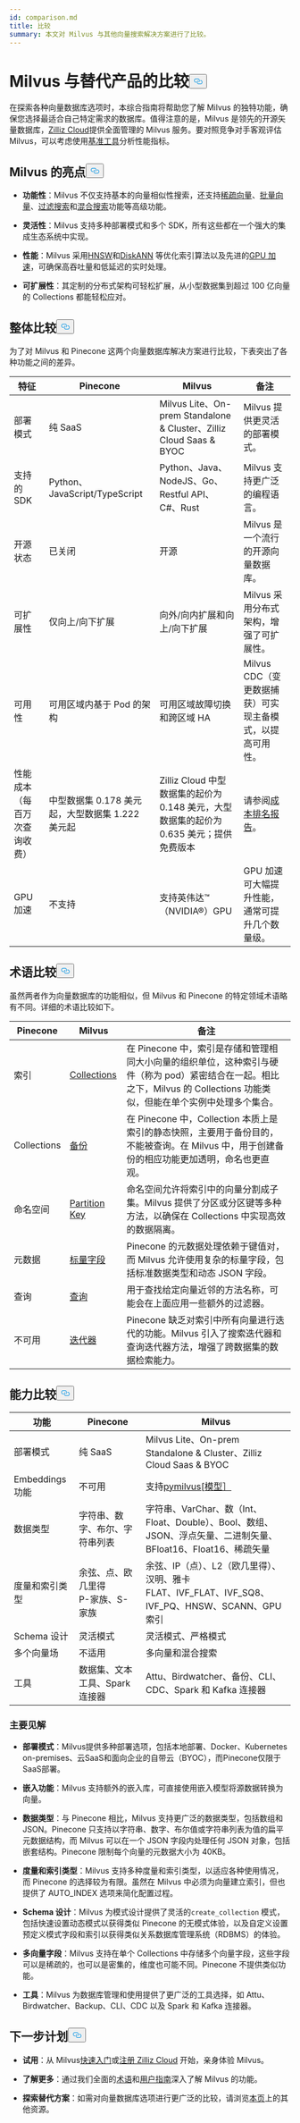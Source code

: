 ```yaml
---
id: comparison.md
title: 比较
summary: 本文对 Milvus 与其他向量搜索解决方案进行了比较。
---
```


<h1 id="Comparing-Milvus-with-Alternatives" class="common-anchor-header">Milvus 与替代产品的比较<button data-href="#Comparing-Milvus-with-Alternatives" class="anchor-icon" translate="no">
      <svg translate="no"
        aria-hidden="true"
        focusable="false"
        height="20"
        version="1.1"
        viewBox="0 0 16 16"
        width="16"
      >
        <path
          fill="#0092E4"
          fill-rule="evenodd"
          d="M4 9h1v1H4c-1.5 0-3-1.69-3-3.5S2.55 3 4 3h4c1.45 0 3 1.69 3 3.5 0 1.41-.91 2.72-2 3.25V8.59c.58-.45 1-1.27 1-2.09C10 5.22 8.98 4 8 4H4c-.98 0-2 1.22-2 2.5S3 9 4 9zm9-3h-1v1h1c1 0 2 1.22 2 2.5S13.98 12 13 12H9c-.98 0-2-1.22-2-2.5 0-.83.42-1.64 1-2.09V6.25c-1.09.53-2 1.84-2 3.25C6 11.31 7.55 13 9 13h4c1.45 0 3-1.69 3-3.5S14.5 6 13 6z"
        ></path>
      </svg>
    </button></h1><p>在探索各种向量数据库选项时，本综合指南将帮助您了解 Milvus 的独特功能，确保您选择最适合自己特定需求的数据库。值得注意的是，Milvus 是领先的开源矢量数据库，<a href="https://zilliz.com/cloud">Zilliz Cloud</a>提供全面管理的 Milvus 服务。要对照竞争对手客观评估 Milvus，可以考虑使用<a href="https://github.com/zilliztech/VectorDBBench#quick-start">基准工具</a>分析性能指标。</p>
<h2 id="Milvus-highlights" class="common-anchor-header">Milvus 的亮点<button data-href="#Milvus-highlights" class="anchor-icon" translate="no">
      <svg translate="no"
        aria-hidden="true"
        focusable="false"
        height="20"
        version="1.1"
        viewBox="0 0 16 16"
        width="16"
      >
        <path
          fill="#0092E4"
          fill-rule="evenodd"
          d="M4 9h1v1H4c-1.5 0-3-1.69-3-3.5S2.55 3 4 3h4c1.45 0 3 1.69 3 3.5 0 1.41-.91 2.72-2 3.25V8.59c.58-.45 1-1.27 1-2.09C10 5.22 8.98 4 8 4H4c-.98 0-2 1.22-2 2.5S3 9 4 9zm9-3h-1v1h1c1 0 2 1.22 2 2.5S13.98 12 13 12H9c-.98 0-2-1.22-2-2.5 0-.83.42-1.64 1-2.09V6.25c-1.09.53-2 1.84-2 3.25C6 11.31 7.55 13 9 13h4c1.45 0 3-1.69 3-3.5S14.5 6 13 6z"
        ></path>
      </svg>
    </button></h2><ul>
<li><p><strong>功能性</strong>：Milvus 不仅支持基本的向量相似性搜索，还支持<a href="https://milvus.io/docs/sparse_vector.md">稀疏向量</a>、<a href="https://milvus.io/docs/single-vector-search.md#Bulk-vector-search">批量向量</a>、<a href="https://milvus.io/docs/single-vector-search.md#Filtered-search">过滤搜索</a>和<a href="https://milvus.io/docs/multi-vector-search.md">混合搜索</a>功能等高级功能。</p></li>
<li><p><strong>灵活性</strong>：Milvus 支持多种部署模式和多个 SDK，所有这些都在一个强大的集成生态系统中实现。</p></li>
<li><p><strong>性能</strong>：Milvus 采用<a href="https://milvus.io/docs/index.md#HNSW">HNSW</a>和<a href="https://milvus.io/docs/disk_index.md">DiskANN</a> 等优化索引算法以及先进的<a href="https://milvus.io/docs/gpu_index.md">GPU 加速</a>，可确保高吞吐量和低延迟的实时处理。</p></li>
<li><p><strong>可扩展性</strong>：其定制的分布式架构可轻松扩展，从小型数据集到超过 100 亿向量的 Collections 都能轻松应对。</p></li>
</ul>
<h2 id="Overall-comparison" class="common-anchor-header">整体比较<button data-href="#Overall-comparison" class="anchor-icon" translate="no">
      <svg translate="no"
        aria-hidden="true"
        focusable="false"
        height="20"
        version="1.1"
        viewBox="0 0 16 16"
        width="16"
      >
        <path
          fill="#0092E4"
          fill-rule="evenodd"
          d="M4 9h1v1H4c-1.5 0-3-1.69-3-3.5S2.55 3 4 3h4c1.45 0 3 1.69 3 3.5 0 1.41-.91 2.72-2 3.25V8.59c.58-.45 1-1.27 1-2.09C10 5.22 8.98 4 8 4H4c-.98 0-2 1.22-2 2.5S3 9 4 9zm9-3h-1v1h1c1 0 2 1.22 2 2.5S13.98 12 13 12H9c-.98 0-2-1.22-2-2.5 0-.83.42-1.64 1-2.09V6.25c-1.09.53-2 1.84-2 3.25C6 11.31 7.55 13 9 13h4c1.45 0 3-1.69 3-3.5S14.5 6 13 6z"
        ></path>
      </svg>
    </button></h2><p>为了对 Milvus 和 Pinecone 这两个向量数据库解决方案进行比较，下表突出了各种功能之间的差异。</p>
<table>
<thead>
<tr><th>特征</th><th>Pinecone</th><th>Milvus</th><th>备注</th></tr>
</thead>
<tbody>
<tr><td>部署模式</td><td>纯 SaaS</td><td>Milvus Lite、On-prem Standalone &amp; Cluster、Zilliz Cloud Saas &amp; BYOC</td><td>Milvus 提供更灵活的部署模式。</td></tr>
<tr><td>支持的 SDK</td><td>Python、JavaScript/TypeScript</td><td>Python、Java、NodeJS、Go、Restful API、C#、Rust</td><td>Milvus 支持更广泛的编程语言。</td></tr>
<tr><td>开源状态</td><td>已关闭</td><td>开源</td><td>Milvus 是一个流行的开源向量数据库。</td></tr>
<tr><td>可扩展性</td><td>仅向上/向下扩展</td><td>向外/向内扩展和向上/向下扩展</td><td>Milvus 采用分布式架构，增强了可扩展性。</td></tr>
<tr><td>可用性</td><td>可用区域内基于 Pod 的架构</td><td>可用区域故障切换和跨区域 HA</td><td>Milvus CDC（变更数据捕获）可实现主备模式，以提高可用性。</td></tr>
<tr><td>性能成本（每百万次查询收费）</td><td>中型数据集 0.178 美元起，大型数据集 1.222 美元起</td><td>Zilliz Cloud 中型数据集的起价为 0.148 美元，大型数据集的起价为 0.635 美元；提供免费版本</td><td>请参阅<a href="https://zilliz.com/vector-database-benchmark-tool?database=ZillizCloud,Milvus,ElasticCloud,PgVector,Pinecone,QdrantCloud,WeaviateCloud&amp;dataset=medium&amp;filter=none,low,high&amp;tab=2">成本排名报告</a>。</td></tr>
<tr><td>GPU 加速</td><td>不支持</td><td>支持英伟达™（NVIDIA®）GPU</td><td>GPU 加速可大幅提升性能，通常可提升几个数量级。</td></tr>
</tbody>
</table>
<h2 id="Terminology-comparison" class="common-anchor-header">术语比较<button data-href="#Terminology-comparison" class="anchor-icon" translate="no">
      <svg translate="no"
        aria-hidden="true"
        focusable="false"
        height="20"
        version="1.1"
        viewBox="0 0 16 16"
        width="16"
      >
        <path
          fill="#0092E4"
          fill-rule="evenodd"
          d="M4 9h1v1H4c-1.5 0-3-1.69-3-3.5S2.55 3 4 3h4c1.45 0 3 1.69 3 3.5 0 1.41-.91 2.72-2 3.25V8.59c.58-.45 1-1.27 1-2.09C10 5.22 8.98 4 8 4H4c-.98 0-2 1.22-2 2.5S3 9 4 9zm9-3h-1v1h1c1 0 2 1.22 2 2.5S13.98 12 13 12H9c-.98 0-2-1.22-2-2.5 0-.83.42-1.64 1-2.09V6.25c-1.09.53-2 1.84-2 3.25C6 11.31 7.55 13 9 13h4c1.45 0 3-1.69 3-3.5S14.5 6 13 6z"
        ></path>
      </svg>
    </button></h2><p>虽然两者作为向量数据库的功能相似，但 Milvus 和 Pinecone 的特定领域术语略有不同。详细的术语比较如下。</p>
<table>
<thead>
<tr><th>Pinecone</th><th>Milvus</th><th>备注</th></tr>
</thead>
<tbody>
<tr><td>索引</td><td><a href="https://zilliz.com/comparison">Collections</a></td><td>在 Pinecone 中，索引是存储和管理相同大小向量的组织单位，这种索引与硬件（称为 pod）紧密结合在一起。相比之下，Milvus 的 Collections 功能类似，但能在单个实例中处理多个集合。</td></tr>
<tr><td>Collections</td><td><a href="https://milvus.io/docs/milvus_backup_overview.md#Milvus-Backup">备份</a></td><td>在 Pinecone 中，Collection 本质上是索引的静态快照，主要用于备份目的，不能被查询。在 Milvus 中，用于创建备份的相应功能更加透明，命名也更直观。</td></tr>
<tr><td>命名空间</td><td><a href="https://milvus.io/docs/use-partition-key.md#Use-Partition-Key">Partition Key</a></td><td>命名空间允许将索引中的向量分割成子集。Milvus 提供了分区或分区键等多种方法，以确保在 Collections 中实现高效的数据隔离。</td></tr>
<tr><td>元数据</td><td><a href="https://milvus.io/docs/boolean.md">标量字段</a></td><td>Pinecone 的元数据处理依赖于键值对，而 Milvus 允许使用复杂的标量字段，包括标准数据类型和动态 JSON 字段。</td></tr>
<tr><td>查询</td><td><a href="https://milvus.io/docs/single-vector-search.md">查询</a></td><td>用于查找给定向量近邻的方法名称，可能会在上面应用一些额外的过滤器。</td></tr>
<tr><td>不可用</td><td><a href="https://milvus.io/docs/with-iterators.md">迭代器</a></td><td>Pinecone 缺乏对索引中所有向量进行迭代的功能。Milvus 引入了搜索迭代器和查询迭代器方法，增强了跨数据集的数据检索能力。</td></tr>
</tbody>
</table>
<h2 id="Capability-comparison" class="common-anchor-header">能力比较<button data-href="#Capability-comparison" class="anchor-icon" translate="no">
      <svg translate="no"
        aria-hidden="true"
        focusable="false"
        height="20"
        version="1.1"
        viewBox="0 0 16 16"
        width="16"
      >
        <path
          fill="#0092E4"
          fill-rule="evenodd"
          d="M4 9h1v1H4c-1.5 0-3-1.69-3-3.5S2.55 3 4 3h4c1.45 0 3 1.69 3 3.5 0 1.41-.91 2.72-2 3.25V8.59c.58-.45 1-1.27 1-2.09C10 5.22 8.98 4 8 4H4c-.98 0-2 1.22-2 2.5S3 9 4 9zm9-3h-1v1h1c1 0 2 1.22 2 2.5S13.98 12 13 12H9c-.98 0-2-1.22-2-2.5 0-.83.42-1.64 1-2.09V6.25c-1.09.53-2 1.84-2 3.25C6 11.31 7.55 13 9 13h4c1.45 0 3-1.69 3-3.5S14.5 6 13 6z"
        ></path>
      </svg>
    </button></h2><table>
<thead>
<tr><th>功能</th><th>Pinecone</th><th>Milvus</th></tr>
</thead>
<tbody>
<tr><td>部署模式</td><td>纯 SaaS</td><td>Milvus Lite、On-prem Standalone &amp; Cluster、Zilliz Cloud Saas &amp; BYOC</td></tr>
<tr><td>Embeddings 功能</td><td>不可用</td><td>支持<a href="https://github.com/milvus-io/milvus-model">pymilvus[模型］</a></td></tr>
<tr><td>数据类型</td><td>字符串、数字、布尔、字符串列表</td><td>字符串、VarChar、数（Int、Float、Double）、Bool、数组、JSON、浮点矢量、二进制矢量、BFloat16、Float16、稀疏矢量</td></tr>
<tr><td>度量和索引类型</td><td>余弦、点、欧几里得<br/>P-家族、S-家族</td><td>余弦、IP（点）、L2（欧几里得）、汉明、雅卡<br/>FLAT、IVF_FLAT、IVF_SQ8、IVF_PQ、HNSW、SCANN、GPU 索引</td></tr>
<tr><td>Schema 设计</td><td>灵活模式</td><td>灵活模式、严格模式</td></tr>
<tr><td>多个向量场</td><td>不适用</td><td>多向量和混合搜索</td></tr>
<tr><td>工具</td><td>数据集、文本工具、Spark 连接器</td><td>Attu、Birdwatcher、备份、CLI、CDC、Spark 和 Kafka 连接器</td></tr>
</tbody>
</table>
<h3 id="Key-insights" class="common-anchor-header">主要见解</h3><ul>
<li><p><strong>部署模式</strong>：Milvus提供多种部署选项，包括本地部署、Docker、Kubernetes on-premises、云SaaS和面向企业的自带云（BYOC），而Pinecone仅限于SaaS部署。</p></li>
<li><p><strong>嵌入功能</strong>：Milvus 支持额外的嵌入库，可直接使用嵌入模型将源数据转换为向量。</p></li>
<li><p><strong>数据类型</strong>：与 Pinecone 相比，Milvus 支持更广泛的数据类型，包括数组和 JSON。Pinecone 只支持以字符串、数字、布尔值或字符串列表为值的扁平元数据结构，而 Milvus 可以在一个 JSON 字段内处理任何 JSON 对象，包括嵌套结构。Pinecone 限制每个向量的元数据大小为 40KB。</p></li>
<li><p><strong>度量和索引类型</strong>：Milvus 支持多种度量和索引类型，以适应各种使用情况，而 Pinecone 的选择较为有限。虽然在 Milvus 中必须为向量建立索引，但也提供了 AUTO_INDEX 选项来简化配置过程。</p></li>
<li><p><strong>Schema 设计</strong>：Milvus 为模式设计提供了灵活的<code translate="no">create_collection</code> 模式，包括快速设置动态模式以获得类似 Pinecone 的无模式体验，以及自定义设置预定义模式字段和索引以获得类似关系数据库管理系统（RDBMS）的体验。</p></li>
<li><p><strong>多向量字段</strong>：Milvus 支持在单个 Collections 中存储多个向量字段，这些字段可以是稀疏的，也可以是密集的，维度也可能不同。Pinecone 不提供类似功能。</p></li>
<li><p><strong>工具</strong>：Milvus 为数据库管理和使用提供了更广泛的工具选择，如 Attu、Birdwatcher、Backup、CLI、CDC 以及 Spark 和 Kafka 连接器。</p></li>
</ul>
<h2 id="Whats-next" class="common-anchor-header">下一步计划<button data-href="#Whats-next" class="anchor-icon" translate="no">
      <svg translate="no"
        aria-hidden="true"
        focusable="false"
        height="20"
        version="1.1"
        viewBox="0 0 16 16"
        width="16"
      >
        <path
          fill="#0092E4"
          fill-rule="evenodd"
          d="M4 9h1v1H4c-1.5 0-3-1.69-3-3.5S2.55 3 4 3h4c1.45 0 3 1.69 3 3.5 0 1.41-.91 2.72-2 3.25V8.59c.58-.45 1-1.27 1-2.09C10 5.22 8.98 4 8 4H4c-.98 0-2 1.22-2 2.5S3 9 4 9zm9-3h-1v1h1c1 0 2 1.22 2 2.5S13.98 12 13 12H9c-.98 0-2-1.22-2-2.5 0-.83.42-1.64 1-2.09V6.25c-1.09.53-2 1.84-2 3.25C6 11.31 7.55 13 9 13h4c1.45 0 3-1.69 3-3.5S14.5 6 13 6z"
        ></path>
      </svg>
    </button></h2><ul>
<li><p><strong>试用</strong>：从 Milvus<a href="https://milvus.io/docs/quickstart.md">快速入门</a>或<a href="https://docs.zilliz.com/docs/register-with-zilliz-cloud">注册 Zilliz Cloud</a> 开始，亲身体验 Milvus。</p></li>
<li><p><strong>了解更多</strong>：通过我们全面的<a href="/docs/zh/v2.5.x/glossary.md">术语</a>和<a href="https://milvus.io/docs/manage-collections.md">用户指南</a>深入了解 Milvus 的功能。</p></li>
<li><p><strong>探索替代方案</strong>：如需对向量数据库选项进行更广泛的比较，请浏览<a href="https://zilliz.com/comparison">本页</a>上的其他资源。</p></li>
</ul>
